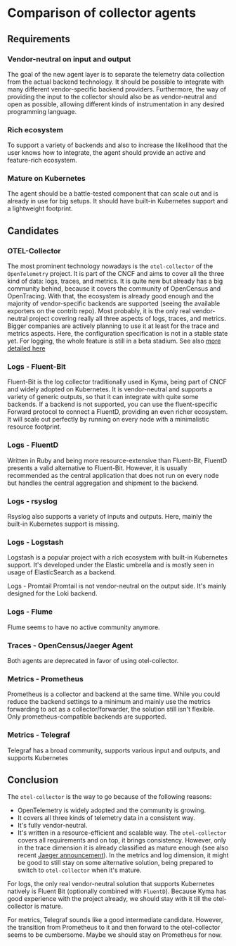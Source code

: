 # Comparison of collector agents

## Requirements

### Vendor-neutral on input and output
The goal of the new agent layer is to separate the telemetry data collection from the actual backend technology. It should be possible to integrate with many different vendor-specific backend providers. Furthermore, the way of providing the input to the collector should also be as vendor-neutral and open as possible, allowing different kinds of instrumentation in any desired programming language.

### Rich ecosystem
To support a variety of backends and also to increase the likelihood that the user knows how to integrate, the agent should provide an active and feature-rich ecosystem.

### Mature on Kubernetes
The agent should be a battle-tested component that can scale out and is already in use for big setups. It should have built-in Kubernetes support and a lightweight footprint.

## Candidates

### OTEL-Collector
The most prominent technology nowadays is the `otel-collector` of the `OpenTelemetry` project. It is part of the CNCF and aims to cover all the three kind of data: logs, traces, and metrics.
It is quite new but already has a big community behind, because it covers the community of OpenCensus and OpenTracing. With that, the ecosystem is already good enough and the majority of vendor-specific backends are supported (seeing the available exporters on the contrib repo).
Most probably, it is the only real vendor-neutral project covering really all three aspects of logs, traces, and metrics.
Bigger companies are actively planning to use it at least for the trace and metrics aspects. Here, the configuration specification is not in a stable state yet. For logging, the whole feature is still in a beta stadium.
See also [more detailed here](../observability-opentelemetry/README.md)

### Logs - Fluent-Bit
Fluent-Bit is the log collector traditionally used in Kyma, being part of CNCF and widely adopted on Kubernetes. It is vendor-neutral and supports a variety of generic outputs, so that it can integrate with quite some backends. If a backend is not supported, you can use the fluent-specific Forward protocol to connect a FluentD, providing an even richer ecosystem. It will scale out perfectly by running on every node with a minimalistic resource footprint.

### Logs - FluentD
Written in Ruby and being more resource-extensive than Fluent-Bit, FluentD presents a valid alternative to Fluent-Bit. However, it is usually recommended as the central application that does not run on every node but handles the central aggregation and shipment to the backend.

### Logs - rsyslog
Rsyslog also supports a variety of inputs and outputs. Here, mainly the built-in Kubernetes support is missing.

### Logs - Logstash
Logstash is a popular project with a rich ecosystem with built-in Kubernetes support. It's developed under the Elastic umbrella and is mostly seen in usage of ElasticSearch as a backend.

Logs - Promtail
Promtail is not vendor-neutral on the output side. It's mainly designed for the Loki backend.

### Logs - Flume
Flume seems to have no active community anymore.

### Traces - OpenCensus/Jaeger Agent
Both agents are deprecated in favor of using otel-collector.

### Metrics - Prometheus
Prometheus is a collector and backend at the same time. While you could reduce the backend settings to a minimum and mainly use the metrics forwarding to act as a collector/forwarder, the solution still isn't flexible. Only prometheus-compatible backends are supported.

### Metrics - Telegraf
Telegraf has a broad community, supports various input and outputs, and supports Kubernetes


## Conclusion

The `otel-collector` is the way to go because of the following reasons:
- OpenTelemetry is widely adopted and the community is growing.
- It covers all three kinds of telemetry data in a consistent way.
- It's fully vendor-neutral. 
- It's written in a resource-efficient and scalable way.
The `otel-collector` covers all requirements and on top, it brings consistency.
However, only in the trace dimension it is already classified as mature enough (see also recent [Jaeger announcement](https://www.jaegertracing.io/docs/1.21/opentelemetry/)). In the metrics and log dimension, it might be good to still stay on some alternative solution, being prepared to switch to `otel-collector` when it's mature.

For logs, the only real vendor-neutral solution that supports Kubernetes natively is Fluent Bit (optionally combined with `FluentD`). Because Kyma has good experience with the project already, we should stay with it till the otel-collector is mature.

For metrics, Telegraf sounds like a good intermediate candidate. However, the transition from Prometheus to it and then forward to the otel-collector seems to be cumbersome. Maybe we should stay on Prometheus for now.